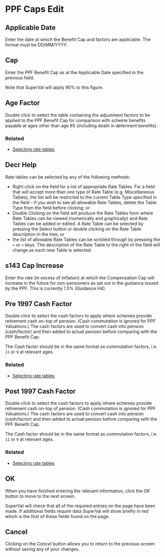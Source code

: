 # PPF Caps Edit



## Applicable Date

Enter the date at which the Benefit Cap and factors are applicable. The
format must be DD/MM/YYYY.

## Cap

Enter the PPF Benefit Cap as at the Applicable Date specified in the
previous field.

Note that SuperVal will apply 90% to this figure.

## Age Factor

Double click to select the table containing the adjustment factors to be
applied to the PPF Benefit Cap for comparison with scheme benefits
payable at ages other than age 65 (including death in deferment
benefits).

### Related



-   [Selecting rate tables](selecting_rate_tables.md)

## Decr Help

Rate tables can be selected by any of the following methods:

-   Right-click on the field for a list of appropriate Rate Tables. For
    a field that will accept more than one type of Rate Table (e.g.
    Miscellaneous Tables), the list will be restricted to the current
    Table Type specified in the field – if you wish to see all allowable
    Rate Tables, delete the Table Type from the field before clicking;
    or
-   Double Clicking on the field will produce the Rate Tables form where
    Rate Tables can be viewed (numerically and graphically) and Rate
    Tables can be added or edited. A Rate Table can be selected by
    pressing the Select button or double clicking on the Rate Table
    description in the tree; or
-   the list of allowable Rate Tables can be scrolled through by
    pressing the `<` or `>` keys. The description of the Rate Table to
    the right of the field will change as each new Table is selected.

## s143 Cap Increase

Enter the rate (in excess of inflation) at which the Compensation Cap
will increase in the future for non-pensioners as set out in the
guidance issued by the PPF. This is currently 1.5% (Guidance H4).

## Pre 1997 Cash Factor

Double click to select the cash factors to apply where schemes provide
retirement cash on-top of pension. (Cash commutation is ignored for PPF
Valuations.) The cash factors are used to convert cash into pension
(cash/factor) and then added to actual pension before comparing with the
PPF Benefit Cap.

The Cash factor should be in the same format as commutation factors,
i.e. `11` or `9` at relevant ages.

### Related



-   [Selecting rate tables](selecting_rate_tables.md)

## Post 1997 Cash Factor

Double click to select the cash factors to apply where schemes provide
retirement cash on-top of pension. (Cash commutation is ignored for PPF
Valuations.) The cash factors are used to convert cash into pension
(cash/factor) and then added to actual pension before comparing with the
PPF Benefit Cap.

The Cash factor should be in the same format as commutation factors,
i.e. `11` or `9` at relevant ages.

### Related



-   [Selecting rate tables](selecting_rate_tables.md)

## OK

When you have finished entering the relevant information, click the _OK_
button to move to the next screen.

SuperVal will check that all of the required entries on the page have
been made. If additional fields require data SuperVal will show briefly
in red which is the first of these fields found on the page.

## Cancel

Clicking on the _Cancel_ button allows you to return to the previous
screen without saving any of your changes.
